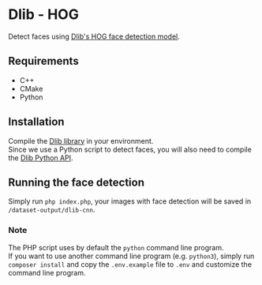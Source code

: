 # Dlib - HOG
Detect faces using [Dlib's HOG face detection model](http://dlib.net/python/index.html#dlib.get_frontal_face_detector).  

## Requirements
- C++
- CMake
- Python

## Installation
Compile the [Dlib library](http://dlib.net/compile.html) in your environment.  
Since we use a Python script to detect faces, you will also need
to compile the [Dlib Python API](https://github.com/davisking/dlib#compiling-dlib-python-api).

## Running the face detection
Simply run `php index.php`, your images with face detection will be saved in `/dataset-output/dlib-cnn`.

### Note
The PHP script uses by default the `python` command line program.  
If you want to use another command line program (e.g. `python3`),
simply run `composer install` and copy the `.env.example` file to `.env` and customize the command line program.
